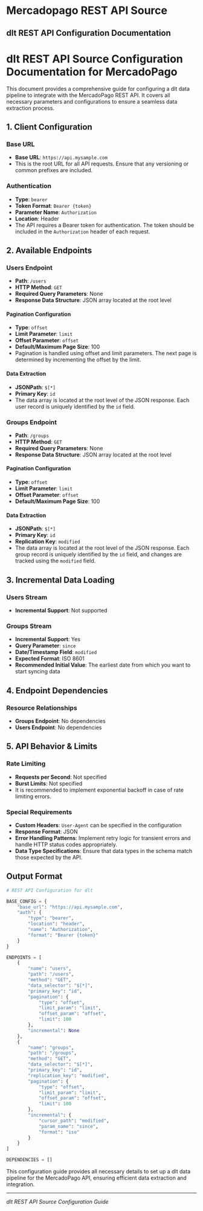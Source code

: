 # Mercadopago REST API Source

## dlt REST API Configuration Documentation

# dlt REST API Source Configuration Documentation for MercadoPago

This document provides a comprehensive guide for configuring a dlt data pipeline to integrate with the MercadoPago REST API. It covers all necessary parameters and configurations to ensure a seamless data extraction process.

## 1. Client Configuration

### Base URL
- **Base URL**: `https://api.mysample.com`
- This is the root URL for all API requests. Ensure that any versioning or common prefixes are included.

### Authentication
- **Type**: `bearer`
- **Token Format**: `Bearer {token}`
- **Parameter Name**: `Authorization`
- **Location**: Header
- The API requires a Bearer token for authentication. The token should be included in the `Authorization` header of each request.

## 2. Available Endpoints

### Users Endpoint
- **Path**: `/users`
- **HTTP Method**: `GET`
- **Required Query Parameters**: None
- **Response Data Structure**: JSON array located at the root level

#### Pagination Configuration
- **Type**: `offset`
- **Limit Parameter**: `limit`
- **Offset Parameter**: `offset`
- **Default/Maximum Page Size**: 100
- Pagination is handled using offset and limit parameters. The next page is determined by incrementing the offset by the limit.

#### Data Extraction
- **JSONPath**: `$[*]`
- **Primary Key**: `id`
- The data array is located at the root level of the JSON response. Each user record is uniquely identified by the `id` field.

### Groups Endpoint
- **Path**: `/groups`
- **HTTP Method**: `GET`
- **Required Query Parameters**: None
- **Response Data Structure**: JSON array located at the root level

#### Pagination Configuration
- **Type**: `offset`
- **Limit Parameter**: `limit`
- **Offset Parameter**: `offset`
- **Default/Maximum Page Size**: 100

#### Data Extraction
- **JSONPath**: `$[*]`
- **Primary Key**: `id`
- **Replication Key**: `modified`
- The data array is located at the root level of the JSON response. Each group record is uniquely identified by the `id` field, and changes are tracked using the `modified` field.

## 3. Incremental Data Loading

### Users Stream
- **Incremental Support**: Not supported

### Groups Stream
- **Incremental Support**: Yes
- **Query Parameter**: `since`
- **Date/Timestamp Field**: `modified`
- **Expected Format**: ISO 8601
- **Recommended Initial Value**: The earliest date from which you want to start syncing data

## 4. Endpoint Dependencies

### Resource Relationships
- **Groups Endpoint**: No dependencies
- **Users Endpoint**: No dependencies

## 5. API Behavior & Limits

### Rate Limiting
- **Requests per Second**: Not specified
- **Burst Limits**: Not specified
- It is recommended to implement exponential backoff in case of rate limiting errors.

### Special Requirements
- **Custom Headers**: `User-Agent` can be specified in the configuration
- **Response Format**: JSON
- **Error Handling Patterns**: Implement retry logic for transient errors and handle HTTP status codes appropriately.
- **Data Type Specifications**: Ensure that data types in the schema match those expected by the API.

## Output Format

```python
# REST API Configuration for dlt

BASE_CONFIG = {
    "base_url": "https://api.mysample.com",
    "auth": {
        "type": "bearer",
        "location": "header",
        "name": "Authorization",
        "format": "Bearer {token}"
    }
}

ENDPOINTS = [
    {
        "name": "users",
        "path": "/users",
        "method": "GET",
        "data_selector": "$[*]",
        "primary_key": "id",
        "pagination": {
            "type": "offset",
            "limit_param": "limit",
            "offset_param": "offset",
            "limit": 100
        },
        "incremental": None
    },
    {
        "name": "groups",
        "path": "/groups",
        "method": "GET",
        "data_selector": "$[*]",
        "primary_key": "id",
        "replication_key": "modified",
        "pagination": {
            "type": "offset",
            "limit_param": "limit",
            "offset_param": "offset",
            "limit": 100
        },
        "incremental": {
            "cursor_path": "modified",
            "param_name": "since",
            "format": "iso"
        }
    }
]

DEPENDENCIES = []
```

This configuration guide provides all necessary details to set up a dlt data pipeline for the MercadoPago API, ensuring efficient data extraction and integration.

---
*dlt REST API Source Configuration Guide*